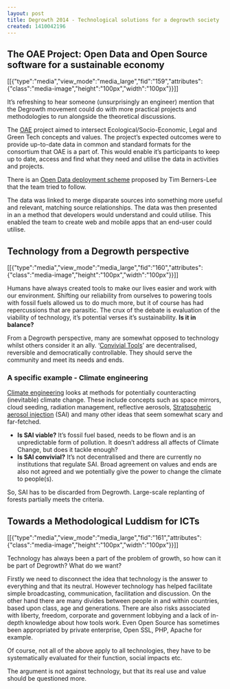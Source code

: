 ```yaml
---
layout: post
title: Degrowth 2014 - Technological solutions for a degrowth society
created: 1410042196
---
```

<h2 id="theoaeproject:opendataandopensourcesoftwareforasustainableeconomy">The OAE Project: Open Data and Open Source software for a sustainable economy</h2>

[[{"type":"media","view_mode":"media_large","fid":"159","attributes":{"class":"media-image","height":"100px","width":"100px"}}]]

It&rsquo;s refreshing to hear someone (unsurprisingly an engineer) mention that the Degrowth movement could do with more practical projects and methodologies to run alongside the theoretical discussions.

The <a href="http://www.openaltraeconomia.it/software.html#web" target="_blank">OAE</a> project aimed to intersect Ecological/Socio-Economic, Legal and Green Tech concepts and values. The project&rsquo;s expected outcomes were to provide up-to-date data in common and standard formats for the consortium that OAE is a part of. This would enable it&rsquo;s participants to keep up to date, access and find what they need and utilise the data in activities and projects.

There is an <a href="http://5stardata.info/" target="_blank">Open Data deployment scheme</a> proposed by Tim Berners-Lee that the team tried to follow.

The data was linked to merge disparate sources into something more useful and relevant, matching source relationships. The data was then presented in an a method that developers would understand and could utilise. This enabled the team to create web and mobile apps that an end-user could utilise.<h2 id="technologyfromadegrowthperspective">Technology from a Degrowth perspective</h2>

[[{"type":"media","view_mode":"media_large","fid":"160","attributes":{"class":"media-image","height":"100px","width":"100px"}}]]

Humans have always created tools to make our lives easier and work with our environment. Shifting our reliability from ourselves to powering tools with fossil fuels allowed us to do much more, but it of course has had repercussions that are parasitic. The crux of the debate is evaluation of the viability of technology, it&rsquo;s potential verses it&rsquo;s sustainability. <strong>Is it in balance?</strong>

From a Degrowth perspective, many are somewhat opposed to technology whilst others consider it an ally. &lsquo;<a href="https://www.google.com/search?q=convivial+technologies&amp;ie=utf-8&amp;oe=utf-8&amp;aq=t&amp;gws_rd=ssl#newwindow=1&amp;q=convivial+tools" target="_blank">Convivial Tools</a>&rsquo; are decentralised, reversible and democratically controllable. They should serve the community and meet its needs and ends.<h3 id="aspecificexample-climateengineering">A specific example - Climate engineering</h3>

<a href="http://en.wikipedia.org/wiki/Climate_engineering" target="_blank">Climate engineering</a> looks at methods for potentially counteracting (inevitable) climate change. These include concepts such as space mirrors, cloud seeding, radiation management, reflective aerosols, <a href="http://en.wikipedia.org/wiki/Stratospheric_sulfate_aerosols_(geoengineering)" target="_blank">Stratospheric aerosol injection</a> (SAI) and many other ideas that seem somewhat scary and far-fetched.<ul><li><strong>Is SAI viable?</strong> It&rsquo;s fossil fuel based, needs to be flown and is an unpredictable form of pollution. It doesn&rsquo;t address all affects of Climate Change, but does it tackle enough?</li><li><strong>Is SAI convivial?</strong> It&rsquo;s not decentralised and there are currently no institutions that regulate SAI. Broad agreement on values and ends are also not agreed and we potentially give the power to change the climate to people(s).</li></ul>

So, SAI has to be discarded from Degrowth. Large-scale replanting of forests partially meets the criteria.<h2 id="towardsamethodologicalluddismforicts">Towards a Methodological Luddism for ICTs</h2>

[[{"type":"media","view_mode":"media_large","fid":"161","attributes":{"class":"media-image","height":"100px","width":"100px"}}]]

Technology has always been a part of the problem of growth, so how can it be part of Degrowth? What do we want?

Firstly we need to disconnect the idea that technology is the answer to everything and that its neutral. However technology has helped facilitate simple broadcasting, communication, facilitation and discussion. On the other hand there are many divides between people in and within countries, based upon class, age and generations. There are also risks associated with liberty, freedom, corporate and government lobbying and a lack of in-depth knowledge about how tools work. Even Open Source has sometimes been appropriated by private enterprise, Open SSL, PHP, Apache for example.

Of course, not all of the above apply to all technologies, they have to be systematically evaluated for their function, social impacts etc.

The argument is not against technology, but that its real use and value should be questioned more.

